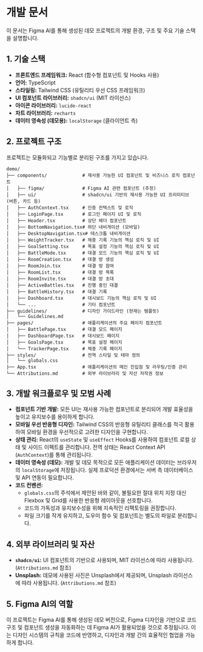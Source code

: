 # 개발 문서

이 문서는 Figma AI를 통해 생성된 데모 프로젝트의 개발 환경, 구조 및 주요 기술 스택을 설명합니다.

## 1. 기술 스택

*   **프론트엔드 프레임워크:** React (함수형 컴포넌트 및 Hooks 사용)
*   **언어:** TypeScript
*   **스타일링:** Tailwind CSS (유틸리티 우선 CSS 프레임워크)
*   **UI 컴포넌트 라이브러리:** `shadcn/ui` (MIT 라이선스)
*   **아이콘 라이브러리:** `lucide-react`
*   **차트 라이브러리:** `recharts`
*   **데이터 영속성 (데모용):** `localStorage` (클라이언트 측)

## 2. 프로젝트 구조

프로젝트는 모듈화되고 기능별로 분리된 구조를 가지고 있습니다.

```
demo/
├── components/             # 재사용 가능한 UI 컴포넌트 및 비즈니스 로직 컴포넌트
│   ├── figma/              # Figma AI 관련 컴포넌트 (추정)
│   ├── ui/                 # shadcn/ui 기반의 재사용 가능한 UI 프리미티브 (버튼, 카드 등)
│   ├── AuthContext.tsx     # 인증 컨텍스트 및 로직
│   ├── LoginPage.tsx       # 로그인 페이지 UI 및 로직
│   ├── Header.tsx          # 상단 헤더 컴포넌트
│   ├── BottomNavigation.tsx# 하단 내비게이션 (모바일)
│   ├── DesktopNavigation.tsx# 데스크톱 내비게이션
│   ├── WeightTracker.tsx   # 체중 기록 기능의 핵심 로직 및 UI
│   ├── GoalSetting.tsx     # 목표 설정 기능의 핵심 로직 및 UI
│   ├── BattleMode.tsx      # 대결 모드 기능의 핵심 로직 및 UI
│   ├── RoomCreation.tsx    # 대결 방 생성
│   ├── RoomJoin.tsx        # 대결 방 참여
│   ├── RoomList.tsx        # 대결 방 목록
│   ├── RoomInvite.tsx      # 대결 방 초대
│   ├── ActiveBattles.tsx   # 진행 중인 대결
│   ├── BattleHistory.tsx   # 대결 기록
│   ├── Dashboard.tsx       # 대시보드 기능의 핵심 로직 및 UI
│   └── ...                 # 기타 컴포넌트
├── guidelines/             # 디자인 가이드라인 (현재는 템플릿)
│   └── Guidelines.md
├── pages/                  # 애플리케이션의 주요 페이지 컴포넌트
│   ├── BattlePage.tsx      # 대결 모드 페이지
│   ├── DashboardPage.tsx   # 대시보드 페이지
│   ├── GoalsPage.tsx       # 목표 설정 페이지
│   └── TrackerPage.tsx     # 체중 기록 페이지
├── styles/                 # 전역 스타일 및 테마 정의
│   └── globals.css
├── App.tsx                 # 애플리케이션의 메인 진입점 및 라우팅/인증 관리
└── Attributions.md         # 외부 라이브러리 및 자산 저작권 정보
```

## 3. 개발 워크플로우 및 모범 사례

*   **컴포넌트 기반 개발:** 모든 UI는 재사용 가능한 컴포넌트로 분리되어 개발 효율성을 높이고 유지보수를 용이하게 합니다.
*   **모바일 우선 반응형 디자인:** Tailwind CSS의 반응형 유틸리티 클래스를 적극 활용하여 모바일 환경을 우선적으로 고려한 디자인을 구현합니다.
*   **상태 관리:** React의 `useState` 및 `useEffect` Hooks를 사용하여 컴포넌트 로컬 상태 및 사이드 이펙트를 관리합니다. 전역 상태는 React Context API (`AuthContext`)를 통해 관리됩니다.
*   **데이터 영속성 (데모):** 개발 및 데모 목적으로 모든 애플리케이션 데이터는 브라우저의 `localStorage`에 저장됩니다. 실제 프로덕션 환경에서는 서버 측 데이터베이스 및 API 연동이 필요합니다.
*   **코드 컨벤션:**
    *   `globals.css`의 주석에서 제안된 바와 같이, 불필요한 절대 위치 지정 대신 Flexbox 및 Grid를 사용한 반응형 레이아웃을 선호합니다.
    *   코드의 가독성과 유지보수성을 위해 지속적인 리팩토링을 권장합니다.
    *   파일 크기를 작게 유지하고, 도우미 함수 및 컴포넌트는 별도의 파일로 분리합니다.

## 4. 외부 라이브러리 및 자산

*   **`shadcn/ui`:** UI 컴포넌트의 기반으로 사용되며, MIT 라이선스에 따라 사용됩니다. (`Attributions.md` 참조)
*   **Unsplash:** 데모에 사용된 사진은 Unsplash에서 제공되며, Unsplash 라이선스에 따라 사용됩니다. (`Attributions.md` 참조)

## 5. Figma AI의 역할

이 프로젝트는 Figma AI를 통해 생성된 데모 버전으로, Figma 디자인을 기반으로 코드 구조 및 컴포넌트 생성을 자동화하는 데 Figma AI가 활용되었을 것으로 추정됩니다. 이는 디자인 시스템의 규칙을 코드에 반영하고, 디자인과 개발 간의 효율적인 협업을 가능하게 합니다.
